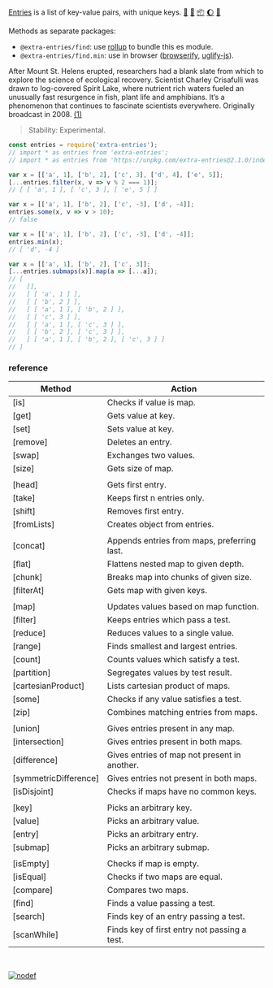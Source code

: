 [Entries] is a list of key-value pairs, with unique keys. [:running:] [:vhs:] [:package:] [:moon:] [:ledger:]

Methods as separate packages:
- `@extra-entries/find`: use [rollup] to bundle this es module.
- `@extra-entries/find.min`: use in browser ([browserify], [uglify-js]).

After Mount St. Helens erupted, researchers had a blank slate from which to
explore the science of ecological recovery. Scientist Charley Crisafulli was
drawn to log-covered Spirit Lake, where nutrient rich waters fueled an
unusually fast resurgence in fish, plant life and amphibians. It’s a
phenomenon that continues to fascinate scientists everywhere. Originally
broadcast in 2008. [(1)]

> Stability: Experimental.

```javascript
const entries = require('extra-entries');
// import * as entries from 'extra-entries';
// import * as entries from 'https://unpkg.com/extra-entries@2.1.0/index.mjs'; (deno)

var x = [['a', 1], ['b', 2], ['c', 3], ['d', 4], ['e', 5]];
[...entries.filter(x, v => v % 2 === 1)];
// [ [ 'a', 1 ], [ 'c', 3 ], [ 'e', 5 ] ]

var x = [['a', 1], ['b', 2], ['c', -3], ['d', -4]];
entries.some(x, v => v > 10);
// false

var x = [['a', 1], ['b', 2], ['c', -3], ['d', -4]];
entries.min(x);
// [ 'd', -4 ]

var x = [['a', 1], ['b', 2], ['c', 3]];
[...entries.submaps(x)].map(a => [...a]);
// [
//   [],
//   [ [ 'a', 1 ] ],
//   [ [ 'b', 2 ] ],
//   [ [ 'a', 1 ], [ 'b', 2 ] ],
//   [ [ 'c', 3 ] ],
//   [ [ 'a', 1 ], [ 'c', 3 ] ],
//   [ [ 'b', 2 ], [ 'c', 3 ] ],
//   [ [ 'a', 1 ], [ 'b', 2 ], [ 'c', 3 ] ]
// ]
```

### reference

| Method                | Action
|-----------------------|-------
| [is]                  | Checks if value is map.
| [get]                 | Gets value at key.
| [set]                 | Sets value at key.
| [remove]              | Deletes an entry.
| [swap]                | Exchanges two values.
| [size]                | Gets size of map.
|                       | 
| [head]                | Gets first entry.
| [take]                | Keeps first n entries only.
| [shift]               | Removes first entry.
| [fromLists]           | Creates object from entries.
|                       | 
| [concat]              | Appends entries from maps, preferring last.
| [flat]                | Flattens nested map to given depth.
| [chunk]               | Breaks map into chunks of given size.
| [filterAt]            | Gets map with given keys.
|                       | 
| [map]                 | Updates values based on map function.
| [filter]              | Keeps entries which pass a test.
| [reduce]              | Reduces values to a single value.
| [range]               | Finds smallest and largest entries.
| [count]               | Counts values which satisfy a test.
| [partition]           | Segregates values by test result.
| [cartesianProduct]    | Lists cartesian product of maps.
| [some]                | Checks if any value satisfies a test.
| [zip]                 | Combines matching entries from maps.
|                       | 
| [union]               | Gives entries present in any map.
| [intersection]        | Gives entries present in both maps.
| [difference]          | Gives entries of map not present in another.
| [symmetricDifference] | Gives entries not present in both maps.
| [isDisjoint]          | Checks if maps have no common keys.
|                       | 
| [key]                 | Picks an arbitrary key.
| [value]               | Picks an arbitrary value.
| [entry]               | Picks an arbitrary entry.
| [submap]              | Picks an arbitrary submap.
|                       | 
| [isEmpty]             | Checks if map is empty.
| [isEqual]             | Checks if two maps are equal.
| [compare]             | Compares two maps.
| [find]                | Finds a value passing a test.
| [search]              | Finds key of an entry passing a test.
| [scanWhile]           | Finds key of first entry not passing a test.

<br>

[![nodef](https://merferry.glitch.me/card/extra-entries.svg)](https://nodef.github.io)

[(1)]: https://www.youtube.com/watch?v=5UABeDXf_iE
[Entries]: https://developer.mozilla.org/en-US/docs/Web/JavaScript/Reference/Global_Objects/Array/entries
[browserify]: https://www.npmjs.com/package/browserify
[rollup]: https://www.npmjs.com/package/rollup
[uglify-js]: https://www.npmjs.com/package/uglify-js
[:running:]: https://npm.runkit.com/extra-entries
[:package:]: https://www.npmjs.com/package/extra-entries
[:moon:]: https://www.npmjs.com/package/extra-entries.min
[:ledger:]: https://unpkg.com/extra-entries/
[:vhs:]: https://asciinema.org/a/340339
